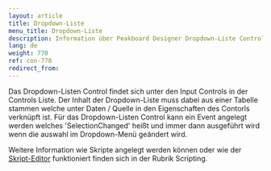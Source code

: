 ```yaml
---
layout: article
title: Dropdown-Liste
menu_title: Dropdown-Liste
description: Information über Peakboard Designer Dropdown-Liste Control.
lang: de
weight: 770
ref: con-770
redirect_from:
---
```


Das Dropdown-Listen Control findet sich unter den Input Controls in der Controls Liste. 
Der Inhalt der Dropdown-Liste muss dabei aus einer Tabelle stammen welche unter Daten / Quelle in den Eigenschaften des Contorls verknüpft ist. 
Für das Dropdown-Listen Control kann ein Event angelegt werden welches 'SelectionChanged' heißt und immer dann ausgeführt wird wenn die auswahl im Dropdown-Menü geändert wird.

Weitere Information wie Skripte angelegt werden können oder wie der [Skript-Editor](/scripting/de-script-editor.html) funktioniert finden sich in der Rubrik Scripting.
